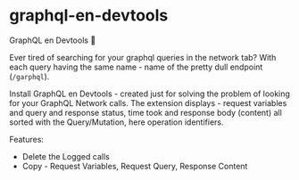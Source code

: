 # graphql-en-devtools

GraphQL en Devtools :wrench:

Ever tired of searching for your graphql queries in the network tab? With each query having the same name - name of the pretty dull endpoint (`/garphql`).

Install GraphQL en Devtools - created just for solving the problem of looking for your GraphQL Network calls. The extension displays - request variables and query and response status, time took and response body (content) all sorted with the Query/Mutation, here operation identifiers.

Features:

- Delete the Logged calls
- Copy - Request Variables, Request Query, Response Content
